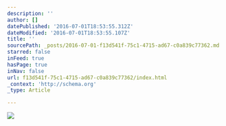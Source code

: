 ```yaml
---
description: ''
author: []
datePublished: '2016-07-01T18:53:55.312Z'
dateModified: '2016-07-01T18:53:55.107Z'
title: ''
sourcePath: _posts/2016-07-01-f13d541f-75c1-4715-ad67-c0a839c77362.md
starred: false
inFeed: true
hasPage: true
inNav: false
url: f13d541f-75c1-4715-ad67-c0a839c77362/index.html
_context: 'http://schema.org'
_type: Article

---
```

![](https://the-grid-user-content.s3-us-west-2.amazonaws.com/069ff353-ccc3-44c5-93be-60c5465206ad.jpg)